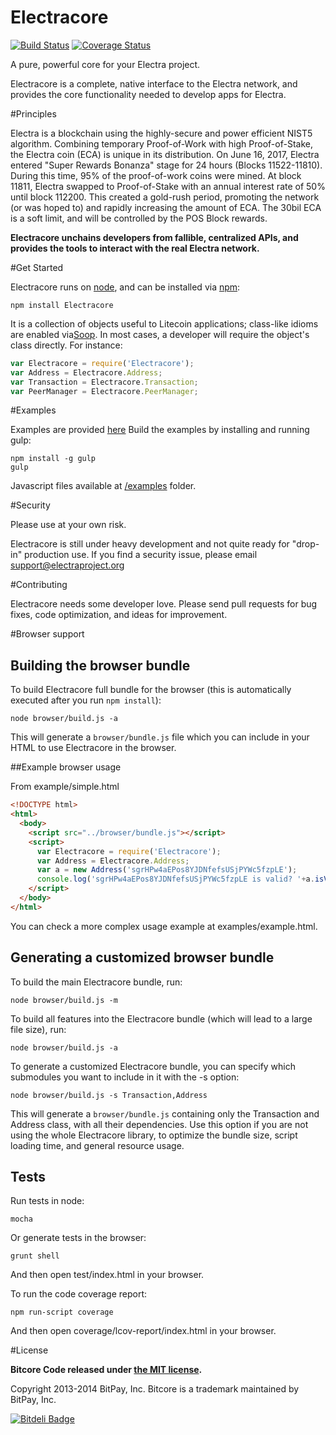 Electracore
=======

[![Build Status](https://travis-ci.org/bitpay/bitcore.svg?branch=master)](https://travis-ci.org/bitpay/bitcore)
[![Coverage Status](https://img.shields.io/coveralls/bitpay/bitcore.svg)](https://coveralls.io/r/bitpay/bitcore)

A pure, powerful core for your Electra project.

Electracore is a complete, native interface to the Electra network, and provides the core functionality needed to develop
apps for Electra.

#Principles

Electra is a blockchain using the highly-secure and power efficient NIST5 algorithm. Combining temporary Proof-of-Work with high Proof-of-Stake, the Electra coin (ECA) is unique in its distribution. On June 16, 2017, Electra entered "Super Rewards Bonanza" stage for 24 hours (Blocks 11522-11810). During this time, 95% of the proof-of-work coins were mined. At block 11811, Electra swapped to Proof-of-Stake with an annual interest rate of 50% until block 112200. This created a gold-rush period, promoting the network (or was hoped to) and rapidly increasing the amount of ECA. The 30bil ECA is a soft limit, and will be controlled by the POS Block rewards.

**Electracore unchains developers from fallible, centralized APIs, and provides the tools to interact with the real Electra network.**

#Get Started

Electracore runs on [node](http://nodejs.org/), and can be installed via [npm](https://npmjs.org/):

```
npm install Electracore
```

It is a collection of objects useful to Litecoin applications; class-like idioms are enabled via[Soop](https://github.com/bitpay/soop).
In most cases, a developer will require the object's class directly. For instance:

```javascript
var Electracore = require('Electracore');
var Address = Electracore.Address;
var Transaction = Electracore.Transaction;
var PeerManager = Electracore.PeerManager;
```

#Examples

Examples are provided [here](examples.md)
Build the examples by installing and running gulp:

```
npm install -g gulp
gulp
```

Javascript files available at [/examples](/examples) folder.


#Security

Please use at your own risk.

Electracore is still under heavy development and not quite ready for "drop-in" production use. If you find a security issue,
please email  support@electraproject.org

#Contributing

Electracore needs some developer love. Please send pull requests for bug fixes, code optimization, and ideas for improvement.

#Browser support

## Building the browser bundle

To build Electracore full bundle for the browser (this is automatically executed after you run `npm install`):

```
node browser/build.js -a
```

This will generate a `browser/bundle.js` file which you can include in your HTML to use Electracore in the browser.

##Example browser usage

From example/simple.html

```html
<!DOCTYPE html>
<html>
  <body>
    <script src="../browser/bundle.js"></script>
    <script>
      var Electracore = require('Electracore');
      var Address = Electracore.Address;
      var a = new Address('sgrHPw4aEPos8YJDNfefsUSjPYWc5fzpLE');
      console.log('sgrHPw4aEPos8YJDNfefsUSjPYWc5fzpLE is valid? '+a.isValid());
    </script>
  </body>
</html>
```

You can check a more complex usage example at examples/example.html.

## Generating a customized browser bundle

To build the main Electracore bundle, run:

```
node browser/build.js -m
```

To build all features into the Electracore bundle (which will lead to a large file size), run:

```
node browser/build.js -a
```

To generate a customized Electracore bundle, you can specify which submodules you want to include in it with the -s option:

```
node browser/build.js -s Transaction,Address
```

This will generate a `browser/bundle.js` containing only the Transaction and Address class, with all their dependencies.
Use this option if you are not using the whole Electracore library, to optimize the bundle size, script loading time, and general resource usage.

## Tests

Run tests in node:

```
mocha
```

Or generate tests in the browser:

```
grunt shell
```

And then open test/index.html in your browser.

To run the code coverage report:

```
npm run-script coverage
```

And then open coverage/lcov-report/index.html in your browser.

#License

**Bitcore Code released under [the MIT license](https://github.com/bitpay/bitcore/blob/master/LICENSE).**

Copyright 2013-2014 BitPay, Inc. Bitcore is a trademark maintained by BitPay, Inc.

[![Bitdeli Badge](https://d2weczhvl823v0.cloudfront.net/bitpay/bitcore/trend.png)](https://bitdeli.com/free "Bitdeli Badge")
